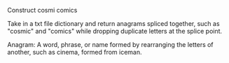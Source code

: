 Construct cosmi comics

Take in a txt file dictionary and return anagrams spliced together, such as "cosmic" and "comics" while dropping duplicate letters at the splice point.

Anagram:
A word, phrase, or name formed by rearranging the letters of another, such as cinema, formed from iceman.

